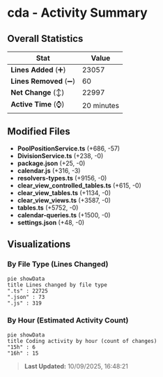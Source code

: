 # cda - Activity Summary 

## Overall Statistics

| Stat                   | Value                                                             |
| ---------------------- | ----------------------------------------------------------------- |
| **Lines Added** (➕)   | 23057                                          |
| **Lines Removed** (➖) | 60                                        |
| **Net Change** (↕)    | 22997                |
| **Active Time** (⌚)   | 20 minutes |


## Modified Files
- **PoolPositionService.ts** (+686, -57)
- **DivisionService.ts** (+238, -0)
- **package.json** (+25, -0)
- **calendar.js** (+316, -3)
- **resolvers-types.ts** (+9156, -0)
- **clear_view_controlled_tables.ts** (+615, -0)
- **clear_view_tables.ts** (+1134, -0)
- **clear_view_views.ts** (+3587, -0)
- **tables.ts** (+5752, -0)
- **calendar-queries.ts** (+1500, -0)
- **settings.json** (+48, -0)

## Visualizations

### By File Type (Lines Changed)

```mermaid
pie showData
title Lines changed by file type
".ts" : 22725
".json" : 73
".js" : 319
```

### By Hour (Estimated Activity Count)

```mermaid
pie showData
title Coding activity by hour (count of changes)
"15h" : 6
"16h" : 15
```


> **Last Updated:** 10/09/2025, 16:48:21